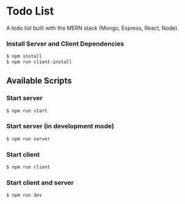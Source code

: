 # Todo List

A todo list built with the MERN stack (Mongo, Express, React, Node).

### Install Server and Client Dependencies

```bash
$ npm install
$ npm run client-install
```

## Available Scripts

### Start server

```bash
$ npm run start
```

### Start server (in development mode)

```bash
$ npm run server
```

### Start client

```bash
$ npm run client
```

### Start client and server

```bash
$ npm run dev
```
